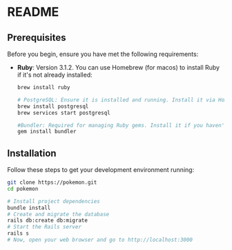 # README

## Prerequisites
Before you begin, ensure you have met the following requirements:
- **Ruby**: Version 3.1.2. You can use Homebrew (for macos) to install Ruby if it's not already installed:
  ```bash
  brew install ruby
  
  # PostgreSQL: Ensure it is installed and running. Install it via Homebrew if needed:
  brew install postgresql
  brew services start postgresql
  
  #Bundler: Required for managing Ruby gems. Install it if you haven't already :
  gem install bundler


## Installation

Follow these steps to get your development environment running:


   ```bash
   git clone https://pokemon.git
   cd pokemon

   # Install project dependencies
   bundle install
   # Create and migrate the database
   rails db:create db:migrate
   # Start the Rails server
   rails s
   # Now, open your web browser and go to http://localhost:3000

